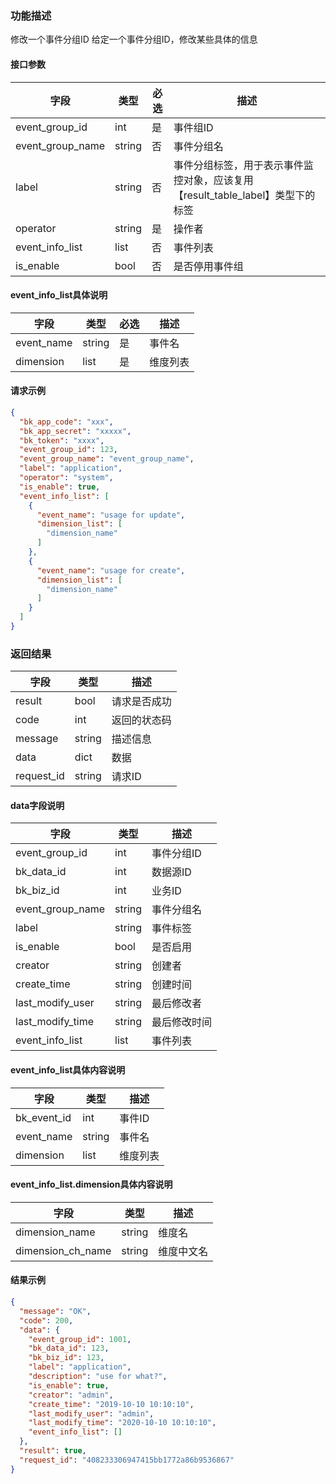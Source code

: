 ### 功能描述

修改一个事件分组ID
给定一个事件分组ID，修改某些具体的信息


#### 接口参数

| 字段               | 类型     | 必选 | 描述                                               |
|------------------|--------|----|--------------------------------------------------|
| event_group_id   | int    | 是  | 事件组ID                                            |
| event_group_name | string | 否  | 事件分组名                                            |
| label            | string | 否  | 事件分组标签，用于表示事件监控对象，应该复用【result_table_label】类型下的标签 |
| operator         | string | 是  | 操作者                                              |
| event_info_list  | list   | 否  | 事件列表                                             |
| is_enable        | bool   | 否  | 是否停用事件组                                          |

#### event_info_list具体说明

| 字段         | 类型     | 必选 | 描述   |
|------------|--------|----|------|
| event_name | string | 是  | 事件名  |
| dimension  | list   | 是  | 维度列表 |

#### 请求示例

```json
{
  "bk_app_code": "xxx",
  "bk_app_secret": "xxxxx",
  "bk_token": "xxxx",
  "event_group_id": 123,
  "event_group_name": "event_group_name",
  "label": "application",
  "operator": "system",
  "is_enable": true,
  "event_info_list": [
    {
      "event_name": "usage for update",
      "dimension_list": [
        "dimension_name"
      ]
    },
    {
      "event_name": "usage for create",
      "dimension_list": [
        "dimension_name"
      ]
    }
  ]
}
```

### 返回结果

| 字段         | 类型     | 描述     |
|------------|--------|--------|
| result     | bool   | 请求是否成功 |
| code       | int    | 返回的状态码 |
| message    | string | 描述信息   |
| data       | dict   | 数据     |
| request_id | string | 请求ID   |

#### data字段说明

| 字段               | 类型     | 描述     |
|------------------|--------|--------|
| event_group_id   | int    | 事件分组ID |
| bk_data_id       | int    | 数据源ID  |
| bk_biz_id        | int    | 业务ID   |
| event_group_name | string | 事件分组名  |
| label            | string | 事件标签   |
| is_enable        | bool   | 是否启用   |
| creator          | string | 创建者    |
| create_time      | string | 创建时间   |
| last_modify_user | string | 最后修改者  |
| last_modify_time | string | 最后修改时间 |
| event_info_list  | list   | 事件列表   |

#### event_info_list具体内容说明

| 字段          | 类型     | 描述   |
|-------------|--------|------|
| bk_event_id | int    | 事件ID |
| event_name  | string | 事件名  |
| dimension   | list   | 维度列表 |

#### event_info_list.dimension具体内容说明

| 字段                | 类型     | 描述    |
|-------------------|--------|-------|
| dimension_name    | string | 维度名   |
| dimension_ch_name | string | 维度中文名 |

#### 结果示例

```json
{
  "message": "OK",
  "code": 200,
  "data": {
    "event_group_id": 1001,
    "bk_data_id": 123,
    "bk_biz_id": 123,
    "label": "application",
    "description": "use for what?",
    "is_enable": true,
    "creator": "admin",
    "create_time": "2019-10-10 10:10:10",
    "last_modify_user": "admin",
    "last_modify_time": "2020-10-10 10:10:10",
    "event_info_list": []
  },
  "result": true,
  "request_id": "408233306947415bb1772a86b9536867"
}
```
